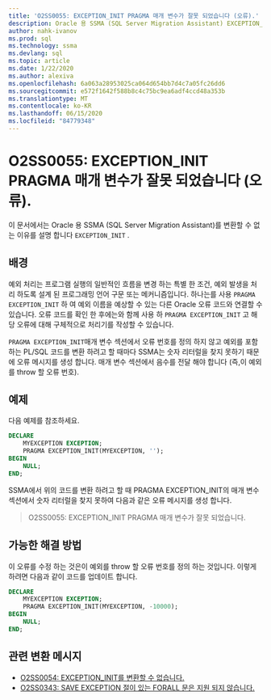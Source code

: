 ```yaml
---
title: 'O2SS0055: EXCEPTION_INIT PRAGMA 매개 변수가 잘못 되었습니다 (오류).'
description: Oracle 용 SSMA (SQL Server Migration Assistant) EXCEPTION_INIT 변환할 수 없는 이유를 설명 합니다.
author: nahk-ivanov
ms.prod: sql
ms.technology: ssma
ms.devlang: sql
ms.topic: article
ms.date: 1/22/2020
ms.author: alexiva
ms.openlocfilehash: 6a063a28953025ca064d654bb7d4c7a05fc26dd6
ms.sourcegitcommit: e572f1642f588b8c4c75bc9ea6adf4ccd48a353b
ms.translationtype: MT
ms.contentlocale: ko-KR
ms.lasthandoff: 06/15/2020
ms.locfileid: "84779348"
---
```

# <a name="o2ss0055-incorrect-exception_init-pragma-parameter-error"></a>O2SS0055: EXCEPTION_INIT PRAGMA 매개 변수가 잘못 되었습니다 (오류).

이 문서에서는 Oracle 용 SSMA (SQL Server Migration Assistant)를 변환할 수 없는 이유를 설명 합니다 `EXCEPTION_INIT` .

## <a name="background"></a>배경

예외 처리는 프로그램 실행의 일반적인 흐름을 변경 하는 특별 한 조건, 예외 발생을 처리 하도록 설계 된 프로그래밍 언어 구문 또는 메커니즘입니다. 하나는를 사용 `PRAGMA EXCEPTION_INIT` 하 여 예외 이름을 예상할 수 있는 다른 Oracle 오류 코드와 연결할 수 있습니다. 오류 코드를 확인 한 후에는와 함께 사용 하 `PRAGMA EXCEPTION_INIT` 고 해당 오류에 대해 구체적으로 처리기를 작성할 수 있습니다.

`PRAGMA EXCEPTION_INIT`매개 변수 섹션에서 오류 번호를 정의 하지 않고 예외를 포함 하는 PL/SQL 코드를 변환 하려고 할 때마다 SSMA는 숫자 리터럴을 찾지 못하기 때문에 오류 메시지를 생성 합니다. 매개 변수 섹션에서 음수를 전달 해야 합니다 (즉,이 예외를 throw 할 오류 번호).

## <a name="example"></a>예제

다음 예제를 참조하세요.

```sql
DECLARE
    MYEXCEPTION EXCEPTION;
    PRAGMA EXCEPTION_INIT(MYEXCEPTION, '');
BEGIN
    NULL;
END;
```

SSMA에서 위의 코드를 변환 하려고 할 때 PRAGMA EXCEPTION_INIT의 매개 변수 섹션에서 숫자 리터럴을 찾지 못하여 다음과 같은 오류 메시지를 생성 합니다.

> O2SS0055: EXCEPTION_INIT PRAGMA 매개 변수가 잘못 되었습니다.

## <a name="possible-remedies"></a>가능한 해결 방법

이 오류를 수정 하는 것은이 예외를 throw 할 오류 번호를 정의 하는 것입니다. 이렇게 하려면 다음과 같이 코드를 업데이트 합니다.

```sql
DECLARE
    MYEXCEPTION EXCEPTION;
    PRAGMA EXCEPTION_INIT(MYEXCEPTION, -10000);
BEGIN
    NULL;
END;
```

## <a name="related-conversion-messages"></a>관련 변환 메시지

* [O2SS0054: EXCEPTION_INIT를 변환할 수 없습니다.](o2ss0054.md)
* [O2SS0343: SAVE EXCEPTION 절이 있는 FORALL 문은 지원 되지 않습니다.](o2ss0343.md)
